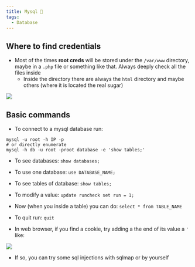 ```yaml
---
title: Mysql 💟
tags:
  - Database
---
```

## Where to find credentials

- Most of the times **root creds** will be stored under the `/var/www` directory, maybe in a `.php` file or something like that. Always deeply check all the files inside
	- Inside the directory there are always the `html` directory and maybe others (where it is located the real sugar)

![](Pasted%20image%2020240417220426.png)

## Basic commands

- To connect to a mysql database run:

```shell
mysql -u root -h IP -p
# or directly enumerate
mysql -h db -u root -proot database -e 'show tables;'
```

- To see databases: `show databases;`
- To use one database: `use DATABASE_NAME;`
- To see tables of database: `show tables;`
- To modify a value: `update runcheck set run = 1;`
- Now (when you inside a table) you can do: `select * from TABLE_NAME`
- To quit run: `quit`

- In web browser, if you find a cookie, try adding a the end of its value a `'` like:

![](Pasted%20image%2020240322155742.png)
- If so, you can try some sql injections with sqlmap or by yourself